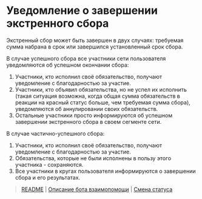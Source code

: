 # Уведомление о завершении экстренного сбора

Экстренный сбор может быть завершен в двух случаях: требуемая сумма набрана в срок или завершился установленный срок сбора.

В случае успешного сбора все участники сети пользователя уведомляются об успешном окончании сбора:
1. Участники, кто исполнил своё обязательство, получают уведомление с благодарностью за участие.
2. Участники, кто объявил обязательства, но не успел их исполнить (такая ситуация возможна, когда общая сумма обязательств в реакции на красный статус больше, чем требуемая сумма сбора), уведомляются об аннулировании своих обязательств. 
3. Остальные участники просто информируются об успешном завершении экстренного сбора в своем сегменте сети.

В случае частично-успешного сбора:
1. Участники, кто исполнил своё обязательство, получают уведомление с благодарностью за участие.
2. Обязательства, которые не были исполнены в пользу этого участника - сохраняются. 
3. Все участники в кругах пользователя информируются о завершении сбора и его результатах.

> [README](README.md)  |   [Описание бота взаимопомощи](../index.md)  |
> [Смена статуса](../actions/change_status.md)
